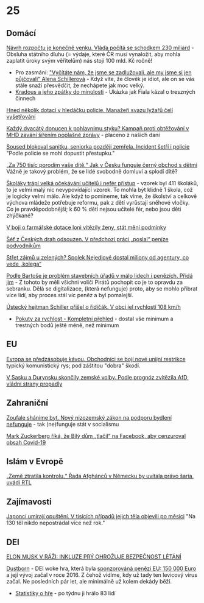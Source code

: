# 25

## Domácí

[Návrh rozpočtu je konečně venku. Vláda počítá se schodkem 230 miliard](https://www.novinky.cz/clanek/ekonomika-navrh-rozpoctu-je-konecne-venku-vlada-pocita-pristi-rok-se-schodkem-230-miliard-40486203) - Obsluha státního dluhu (= výdaje, které ČR musí vynaložit, aby mohla zaplatit úroky svým věřitelům) nás stojí 100 mld. Kč ročně!
  * Pro zasmání: ["Vyčítáte nám, že jsme se zadlužovali, ale my jsme si jen půjčovali" Alena Schillerová](https://www.forum24.cz/odvazi-se-schillerova-rict-babisovi-ze-je-pracujici-starec-k-reforme-penzi-by-mela-radeji-mlcet) - Když víte, že člověk je idiot, ale on se vás stále snaží přesvědčit, že nechápete jak moc velký.
  * [Kradous a jeho zpátky do minulosti](https://x.com/kalousekm/status/1830178355863257334) - Ukázka jak Fiala kázal o treszných činnech 


[Hned několik dotací v hledáčku policie. Manažeři svazu lyžařů čelí vyšetřování](https://www.idnes.cz/zpravy/domaci/svaz-lyzaru-vysetrovani-dotace-schimmer-travnicek-policie.A240830_200308_domaci_stud)

[Každý dvacátý donucen k pohlavnímu styku? Kampaň proti obtěžování v MHD zavání šířením poplašné zprávy](https://www.novinky.cz/clanek/domaci-kazdy-dvacaty-donucen-k-pohlavnimu-styku-kampan-proti-obtezovani-v-mhd-zavani-sirenim-poplasne-zpravy-40486132) - placeno z našich daní

[Soused blokoval sanitku, seniorka později zemřela. Incident šetří i policie](https://www.idnes.cz/zlin/zpravy/sanitka-zablokovana-hvozdna-policie-setri-prestupek-pacientka-zemrela.A240830_112631_zlin-zpravy_jfuk)
"Podle policie se mohl dopustit přestupku."

[„Za 750 tisíc porodím vaše dítě.“ Jak v Česku funguje černý obchod s dětmi](https://www.idnes.cz/zpravy/domaci/nahradni-materstvi-dite-adopce-cerny-obchod.A240829_183131_domaci_vals) Vážně je takový problém, že se lidé svobodně domluví a splodí dítě?

[Školáky trápí velká očekávání učitelů i nefér přístup](https://www.novinky.cz/clanek/veda-skoly-skolaky-trapi-velka-ocekavani-ucitelu-i-nefer-pristup-40485827) - vzorek byl 411 školáků, to je velmi malý nic nevypovídající vzorek. To mohla být klidně 1 škola, což je logicky velmi málo. Ale když to pomineme, tak víme, že školství a celkově výchova mládeže potřebuje reformu, pak z dětí vyrůstají sněhové vločky. Co je pravděpodobnější; k 60 % dětí nejsou učitelé fér, nebo jsou děti zhýčkané?

[V boji o farmářské dotace loni vítězily ženy, stát mění podmínky](https://www.idnes.cz/ekonomika/domaci/zemedelstvi-dotace-zeny-gender-muzi.A240823_162510_ekonomika_drh)

[Šéf z Českých drah odsouzen. V předchozí práci „poslal“ peníze podvodníkům](https://www.seznamzpravy.cz/clanek/domaci-sef-z-ceskych-drah-odsouzen-v-predchozi-praci-poslal-penize-podvodnikum-258535)

[Střet zájmů u zelených? Spolek Nejedlové dostal miliony od agentury, co vede „kolega“](https://www.novinky.cz/clanek/domaci-stret-zajmu-u-zelenych-spolek-nejedlove-dostal-miliony-od-agentury-co-vede-kolega-40485230)

[Podle Bartoše je problém stavebních úřadů v málo lidech i penězích. Přidá jim](https://www.idnes.cz/zpravy/domaci/ministerstvo-pro-mistni-rozvoj-komplikace-digitalni-stavebni-rizeni-ivan-bartos.A240828_122048_domaci_vank) - Z tohoto by měli všichni voliči Pirátů pochopit co je to opravdu za sebranku. Dělá se digitalizace, (která nefunguje) proto, aby se mohlo přibrat více lidí, aby proces stál víc peněz a byl pomalejší.

[Ústecký hejtman Schiller přišel o řidičák. V obci jel rychlostí 108 km/h](https://www.novinky.cz/clanek/krimi-je-pravda-ze-jsem-jel-rychle-hejtman-schiller-z-ano-prisel-o-ridicak-40486038)
  * [Pokuty za rychlost - Kompletní přehled](https://www.cebia.cz/pruvodce/pokuty-za-rychlost-kompletni-prehled) - dostal vše minimum a trestných bodů ještě méně, než minimum

## EU

[Evropa se předzásobuje kávou. Obchodníci se bojí nové unijní restrikce](https://www.idnes.cz/ekonomika/zahranicni/kava-evropska-unie-zrna-obchod-odlesnovani-narizeni-eu.A240830_123026_eko-zahranicni_jla) typický komunistický rys; pod záštitou "dobra" škodí.

[V Sasku a Durynsku skončily zemské volby. Podle prognóz zvítězila AfD, vládní strany propadly](https://www.irozhlas.cz/zpravy-svet/v-sasku-a-durynsku-skoncily-zemske-volby-ocekava-se-vitezstvi-afd-a-propad-stran_2409011804_tko)

## Zahraniční 

[Zoufale sháníme byt. Nový nizozemský zákon na podporu bydlení nefunguje](https://www.idnes.cz/ekonomika/domaci/pronajem-najemni-bydleni-nizozemsko-regulovane-najemne.A240828_122519_ekonomika_alis) - tak (ne)funguje stát v socialismu

[Mark Zuckerberg říká, že Bílý dům „tlačil“ na Facebook, aby cenzuroval obsah Covid-19](https://www.theguardian.com/technology/article/2024/aug/27/mark-zuckerberg-says-white-house-pressured-facebook-to-censor-covid-19-content)

## Islám v Evropě

[„Země ztratila kontrolu.“ Řada Afghánců v Německu by uvítala právo šaría, uvádí RTL](https://www.echo24.cz/a/HysUm/zpravy-svet-nemecko-rtl-rada-afghancu-v-nemecku-by-uvitalo-pravo-saria)

## Zajímavosti

[Japonci umírají opuštění. V tisících případů jejich těla objevili po měsíci](https://www.idnes.cz/zpravy/zahranicni/japonsko-o-samote-zemrelo-temer-ctyri-sta-lidi.A240830_173549_zahranicni_sdlk) "Na 130 těl nikdo nepostrádal více než rok."

## DEI

[ELON MUSK V RÁŽI: INKLUZE PRÝ OHROŽUJE BEZPEČNOST LÉTÁNÍ](https://www.hrot24.cz/clanek/inkluze-pry-ohrozuje-bezpecnost-elon-musk-dal-utoci-na-diverzitu)
  
[Dustborn](https://www.youtube.com/watch?v=xROdlAGC5Ww) - DEI woke hra, která byla [sponzorováná penězi EU: 150 000 Euro](https://culture.ec.europa.eu/creative-europe/projects/search/details/612346-CREA-1-2019-1-NO-MED-DEVVG) a její vývoj začal v roce 2016. Z čehož vidíme, kdy už tady ten levicový virus začal. Ne posledních pár let, ale minimálně už kolem dekády běží.
  * [Statistiky o hře](https://steamdb.info/app/721180/charts/#48h) - po týdnu ji hrálo 83 lidí
